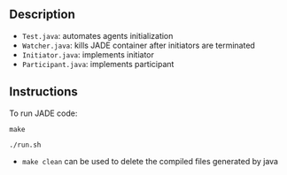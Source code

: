 ## Description

* `Test.java`: automates agents initialization
* `Watcher.java`: kills JADE container after initiators are terminated
* `Initiator.java`: implements initiator
* `Participant.java`: implements participant

## Instructions

To run JADE code:

```
make

./run.sh
```

* `make clean` can be used to delete the compiled files generated by java